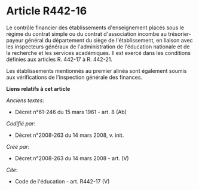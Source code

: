 # Article R442-16

Le contrôle financier des établissements d'enseignement placés sous le régime du contrat simple ou du contrat d'association
incombe au trésorier-payeur général du département du siège de l'établissement, en liaison avec les inspecteurs généraux de
l'administration de l'éducation nationale et de la recherche et les services académiques. Il est exercé dans les conditions
définies aux articles R. 442-17 à R. 442-21. 

Les établissements mentionnés au premier alinéa sont également soumis aux vérifications de l'inspection générale des
finances.

**Liens relatifs à cet article**

_Anciens textes_:

  - Décret n°61-246 du 15 mars 1961 - art. 8 (Ab)

_Codifié par_:

  - Décret n°2008-263 du 14 mars 2008, v. init.

_Créé par_:

  - Décret n°2008-263 du 14 mars 2008 - art. (V)

_Cite_:

  - Code de l'éducation - art. R442-17 (V)
